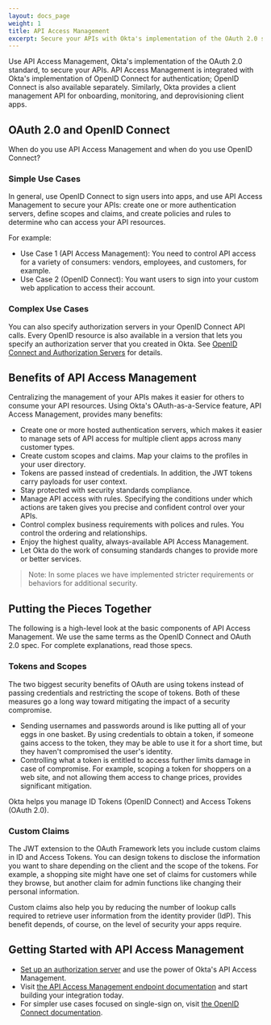 ```yaml
---
layout: docs_page
weight: 1
title: API Access Management
excerpt: Secure your APIs with Okta's implementation of the OAuth 2.0 standard.
---
```


Use API Access Management, Okta's implementation of the OAuth 2.0 standard, to secure your APIs.
API Access Management is integrated with Okta's implementation of OpenID Connect for authentication;
OpenID Connect is also available separately. Similarly, Okta provides a client management API
for onboarding, monitoring, and deprovisioning client apps.

## OAuth 2.0 and OpenID Connect
 
When do you use API Access Management and when do you use OpenID Connect?
 
### Simple Use Cases

In general, use OpenID Connect to sign users into apps, and use API Access Management to secure your APIs: 
create one or more authentication servers, define scopes and claims, and create policies and rules to determine who can access your API resources.

For example:

* Use Case 1 (API Access Management): You need to control API access for a variety of consumers: vendors, employees, and customers, for example.
* Use Case 2 (OpenID Connect): You want users to sign into your custom web application to access their account. 

### Complex Use Cases

You can also specify authorization servers in your OpenID Connect API calls. 
Every OpenID resource is also available in a version that lets you specify an authorization server that you created in Okta.
See [OpenID Connect and Authorization Servers](/docs/api/resources/oauth2.html#openid-connect-and-authorization-servers) for details.
 
## Benefits of API Access Management

Centralizing the management of your APIs makes it easier for others to consume your API resources.
Using Okta's OAuth-as-a-Service feature, API Access Management, provides many benefits:

* Create one or more hosted authentication servers, which makes it easier to manage sets of API access for multiple client apps across many customer types.
* Create custom scopes and claims. Map your claims to the profiles in your user directory. 
* Tokens are passed instead of credentials. In addition, the JWT tokens carry payloads for user context.
* Stay protected with security standards compliance.
* Manage API access with rules. Specifying the conditions under which actions are taken gives you precise and confident control over your APIs. 
* Control complex business requirements with polices and rules. You control the ordering and relationships.
* Enjoy the highest quality, always-available API Access Management. 
* Let Okta do the work of consuming standards changes to provide more or better services.

> Note: In some places we have implemented stricter requirements or behaviors for additional security.  

## Putting the Pieces Together

The following is a high-level look at the basic components of API Access Management. 
We use the same terms as the OpenID Connect and OAuth 2.0 spec. For complete explanations, read those specs.

### Tokens and Scopes

The two biggest security benefits of OAuth are using tokens instead of passing credentials and restricting the scope of tokens. 
Both of these measures go a long way toward mitigating the impact of a security compromise. 

* Sending usernames and passwords around is like putting all of your eggs in one basket. By using credentials to obtain a token, 
    if someone gains access to the token, they may be able to use it for a short time, but they haven't compromised the user's identity.
* Controlling what a token is entitled to access further limits damage in case of compromise. For example, scoping a token for shoppers 
    on a web site, and not allowing them access to change prices, provides significant mitigation.

Okta helps you manage ID Tokens (OpenID Connect) and Access Tokens (OAuth 2.0).

### Custom Claims

The JWT extension to the OAuth Framework lets you include custom claims in ID and Access Tokens. 
You can design tokens to disclose the information you want to share depending on the client and the scope of the tokens.
For example, a shopping site might have one set of claims for customers while they browse, but another claim for admin functions
like changing their personal information.

Custom claims also help you by reducing the number of lookup calls required to retrieve user information from the identity provider (IdP).
This benefit depends, of course, on the level of security your apps require. 

## Getting Started with API Access Management

* [Set up an authorization server](https://help.okta.com/en/prev/Content/Topics/Security/API_Access) and use the power of Okta's API Access Management.
* Visit [the API Access Management endpoint documentation](/docs/api/resources/oauth2.html) and start building your integration today.
* For simpler use cases focused on single-sign on, visit [the OpenID Connect documentation](/docs/api/resources/oidc.html).
